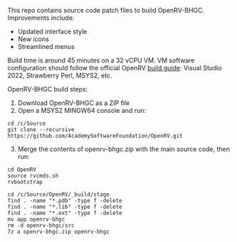 This repo contains source code patch files to build OpenRV-BHGC. Improvements include:  
  
- Updated interface style  
- New icons  
- Streamlined menus  
  
Build time is around 45 minutes on a 32 vCPU VM. VM software configuration should follow the official OpenRV [build guide](https://github.com/AcademySoftwareFoundation/OpenRV/blob/main/docs/build_system/config_windows.md): Visual Studio 2022, Strawberry Perl, MSYS2, etc.  
  
OpenRV-BHGC build steps:  
  
1. Download OpenRV-BHGC as a ZIP file  
2. Open a MSYS2 MINGW64 console and run:  
```
cd /c/Source  
git clone --recursive https://github.com/AcademySoftwareFoundation/OpenRV.git
```
3. Merge the contents of openrv-bhgc.zip with the main source code, then run:
```
cd OpenRV
source rvcmds.sh  
rvbootstrap
```
```
cd /c/Source/OpenRV/_build/stage  
find . -name "*.pdb" -type f -delete  
find . -name "*.lib" -type f -delete  
find . -name "*.ext" -type f -delete  
mv app openrv-bhgc
rm -d openrv-bhgc/src
7z a openrv-bhgc.zip openrv-bhgc
```

